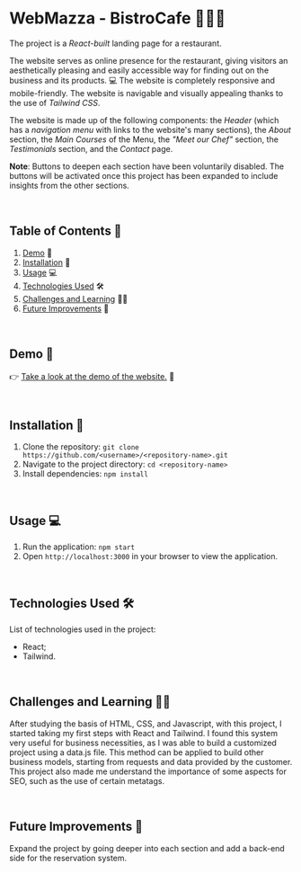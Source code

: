 # **WebMazza - BistroCafe** 🍴🍔🍹

The project is a _React-built_ landing page for a restaurant.

The website serves as online presence for the restaurant, giving visitors an aesthetically pleasing and easily accessible way for finding out on the business and its products. 💻 The website is completely responsive and mobile-friendly. The website is navigable and visually appealing thanks to the use of _Tailwind CSS_.

The website is made up of the following components: the _Header_ (which has a _navigation menu_ with links to the website's many sections), the _About_ section, the _Main Courses_ of the Menu, the _"Meet our Chef"_ section, the _Testimonials_ section, and the _Contact_ page.

**Note**: Buttons to deepen each section have been voluntarily disabled. The buttons will be activated once this project has been expanded to include insights from the other sections.

<br/>

## Table of Contents 📝

1. [Demo](#demo) 🎥
1. [Installation](#installation) 🚀
1. [Usage](#usage) 💻
1. [Technologies Used](#technologies-used) 🛠️
1. [Challenges and Learning](#challenges-and-learning) 🤔💡
1. [Future Improvements](#future-improvements) 🚧

<br/>

## Demo 🎥

👉 [Take a look at the demo of the website.](https://webmazza.github.io/webmazza-bistrocafe/) 🚀

<br/>

## Installation 🚀

1. Clone the repository: `git clone https://github.com/<username>/<repository-name>.git`
2. Navigate to the project directory: `cd <repository-name>`
3. Install dependencies: `npm install`

<br/>

## Usage 💻

1. Run the application: `npm start`
2. Open `http://localhost:3000` in your browser to view the application.

<br/>

## Technologies Used 🛠️

List of technologies used in the project:

- React;
- Tailwind.

<br/>

## Challenges and Learning 🤔💡

After studying the basis of HTML, CSS, and Javascript, with this project, I started taking my first steps with React and Tailwind. I found this system very useful for business necessities, as I was able to build a customized project using a data.js file. This method can be applied to build other business models, starting from requests and data provided by the customer. This project also made me understand the importance of some aspects for SEO, such as the use of certain metatags.

<br/>

## Future Improvements 🚧

Expand the project by going deeper into each section and add a back-end side for the reservation system.

<br/>
